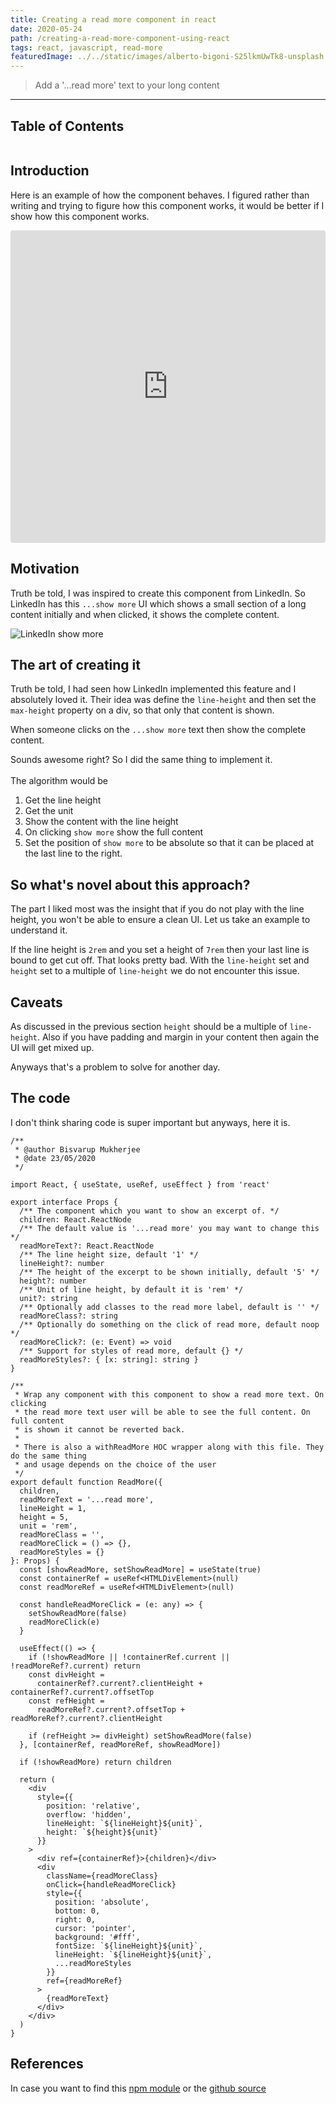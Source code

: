 ```yaml
---
title: Creating a read more component in react
date: 2020-05-24
path: /creating-a-read-more-component-using-react
tags: react, javascript, read-more
featuredImage: ../../static/images/alberto-bigoni-S25lkmUwTk8-unsplash.jpg
---
```

> Add a '...read more' text to your long content

---


## Table of Contents

```toc
```

## Introduction

Here is an example of how the component behaves. I figured rather than writing and trying to figure how this component works, it would be better if I show how this component works.

<iframe
     src="https://codesandbox.io/embed/react-read-more-1-xftnp?autoresize=1&fontsize=14&hidenavigation=1&theme=dark&view=preview"
     style="width:100%; height:500px; border:0; border-radius: 4px; overflow:hidden;"
     title="react-read-more-1"
     allow="accelerometer; ambient-light-sensor; camera; encrypted-media; geolocation; gyroscope; hid; microphone; midi; payment; usb; vr; xr-spatial-tracking"
     sandbox="allow-forms allow-modals allow-popups allow-presentation allow-same-origin allow-scripts"
   ></iframe>

## Motivation

Truth be told, I was inspired to create this component from LinkedIn. So LinkedIn has this `...show more` UI which shows a small section of a long content initially and when clicked, it shows the complete content.

![LinkedIn show more](/images/linkedin-show-more.png)

## The art of creating it

Truth be told, I had seen how LinkedIn implemented this feature and I absolutely loved it. Their idea was define the `line-height` and then set the `max-height` property on a div, so that only that content is shown. 

When someone clicks on the `...show more` text then show the complete content.

Sounds awesome right? So I did the same thing to implement it.
<br/>
<br/>
The algorithm would be
1. Get the line height
2. Get the unit
3. Show the content with the line height
4. On clicking `show more` show the full content
5. Set the position of `show more` to be absolute so that it can be placed at the last line to the right.

## So what's novel about this approach?

The part I liked most was the insight that if you do not play with the line height, you won't be able to ensure a clean UI. Let us take an example to understand it.

If the line height is `2rem` and you set a height of `7rem` then your last line is bound to get cut off. That looks pretty bad. With the `line-height` set and `height` set to a multiple of `line-height` we do not encounter this issue. 

## Caveats 

As discussed in the previous section `height` should be a multiple of `line-height`. Also if you have padding and margin in your content then again the UI will get mixed up. 

Anyways that's a problem to solve for another day. 

## The code

I don't think sharing code is super important but anyways, here it is.

```tsx
/**
 * @author Bisvarup Mukherjee
 * @date 23/05/2020
 */

import React, { useState, useRef, useEffect } from 'react'

export interface Props {
  /** The component which you want to show an excerpt of. */
  children: React.ReactNode
  /** The default value is '...read more' you may want to change this */
  readMoreText?: React.ReactNode
  /** The line height size, default '1' */
  lineHeight?: number
  /** The height of the excerpt to be shown initially, default '5' */
  height?: number
  /** Unit of line height, by default it is 'rem' */
  unit?: string
  /** Optionally add classes to the read more label, default is '' */
  readMoreClass?: string
  /** Optionally do something on the click of read more, default noop */
  readMoreClick?: (e: Event) => void
  /** Support for styles of read more, default {} */
  readMoreStyles?: { [x: string]: string }
}

/**
 * Wrap any component with this component to show a read more text. On clicking
 * the read more text user will be able to see the full content. On full content
 * is shown it cannot be reverted back.
 *
 * There is also a withReadMore HOC wrapper along with this file. They do the same thing
 * and usage depends on the choice of the user
 */
export default function ReadMore({
  children,
  readMoreText = '...read more',
  lineHeight = 1,
  height = 5,
  unit = 'rem',
  readMoreClass = '',
  readMoreClick = () => {},
  readMoreStyles = {}
}: Props) {
  const [showReadMore, setShowReadMore] = useState(true)
  const containerRef = useRef<HTMLDivElement>(null)
  const readMoreRef = useRef<HTMLDivElement>(null)

  const handleReadMoreClick = (e: any) => {
    setShowReadMore(false)
    readMoreClick(e)
  }

  useEffect(() => {
    if (!showReadMore || !containerRef.current || !readMoreRef?.current) return
    const divHeight =
      containerRef?.current?.clientHeight + containerRef?.current?.offsetTop
    const refHeight =
      readMoreRef?.current?.offsetTop + readMoreRef?.current?.clientHeight

    if (refHeight >= divHeight) setShowReadMore(false)
  }, [containerRef, readMoreRef, showReadMore])

  if (!showReadMore) return children

  return (
    <div
      style={{
        position: 'relative',
        overflow: 'hidden',
        lineHeight: `${lineHeight}${unit}`,
        height: `${height}${unit}`
      }}
    >
      <div ref={containerRef}>{children}</div>
      <div
        className={readMoreClass}
        onClick={handleReadMoreClick}
        style={{
          position: 'absolute',
          bottom: 0,
          right: 0,
          cursor: 'pointer',
          background: '#fff',
          fontSize: `${lineHeight}${unit}`,
          lineHeight: `${lineHeight}${unit}`,
          ...readMoreStyles
        }}
        ref={readMoreRef}
      >
        {readMoreText}
      </div>
    </div>
  )
}

```

## References

In case you want to find this [npm module](https://www.npmjs.com/package/@bisvarup/react-read-more) or the [github source](https://github.com/bisho1995/react-read-more)
